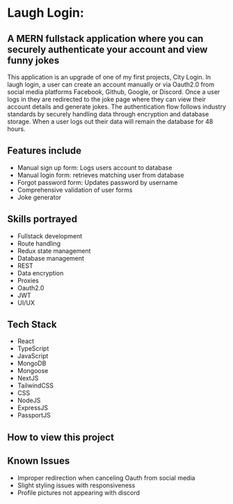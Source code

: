 # Laugh Login: 

## A MERN fullstack application where you can securely authenticate your account and view funny jokes

This application is an upgrade of one of my first projects, City Login. In laugh login, a user can create an account manually or via Oauth2.0 from social media platforms Facebook, Github, Google, or Discord. Once a user logs in they are redirected to the joke page where they can view their account details and generate jokes. The authentication flow follows industry standards by securely handling data through encryption and database storage. When a user logs out their data will remain the database for 48 hours.

## Features include
* Manual sign up form: Logs users account to database
* Manual login form: retrieves matching user from database
* Forgot password form: Updates password by username
* Comprehensive validation of user forms
* Joke generator

## Skills portrayed
* Fullstack development
* Route handling
* Redux state management
* Database management
* REST
* Data encryption
* Proxies
* Oauth2.0
* JWT
* UI/UX

## Tech Stack
* React
* TypeScript
* JavaScript
* MongoDB
* Mongoose
* NextJS
* TailwindCSS
* CSS
* NodeJS
* ExpressJS
* PassportJS

## How to view this project

## Known Issues
* Improper redirection when canceling Oauth from social media
* Slight styling issues with responsiveness
* Profile pictures not appearing with discord
